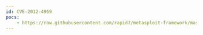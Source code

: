 ```yaml
---
id: CVE-2012-4969
pocs:
    - https://raw.githubusercontent.com/rapid7/metasploit-framework/master/modules/exploits/windows/browser/ie_execcommand_uaf.rb
---
```

